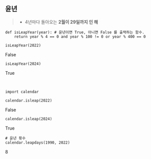 ## 윤년
> - 4년마다 돌아오는 **2월이 29일까지 인 해** <br>

~~~
def isLeapYear(year): # 윤년이면 True, 아니면 False 를 출력하는 함수.
    return year % 4 == 0 and year % 100 != 0 or year % 400 == 0
~~~
~~~
isLeapYear(2022)
~~~
False
~~~
isLeapYear(2024)
~~~
True

<br>

~~~
import calendar
~~~
~~~
calendar.isleap(2022)
~~~
False
~~~
calendar.isleap(2024)
~~~
True
~~~
# 윤년 횟수
calendar.leapdays(1990, 2022)
~~~
8